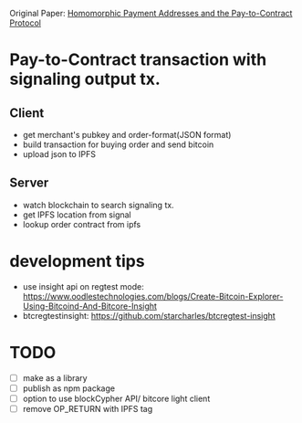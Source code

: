 Original Paper: [Homomorphic Payment Addresses and the Pay-to-Contract Protocol](https://arxiv.org/pdf/1212.3257.pdf
)
# Pay-to-Contract transaction with signaling output tx.


## Client

- get merchant's pubkey and order-format(JSON format)
- build transaction for buying order and send bitcoin
- upload json to IPFS

## Server

 - watch blockchain to search signaling tx.
 - get IPFS location from signal
 - lookup order contract from ipfs

# development tips

- use insight api on regtest mode: 
   https://www.oodlestechnologies.com/blogs/Create-Bitcoin-Explorer-Using-Bitcoind-And-Bitcore-Insight
- btcregtestinsight: https://github.com/starcharles/btcregtest-insight

# TODO

- [ ] make as a library
- [ ] publish as npm package
- [ ] option to use blockCypher API/ bitcore light client
- [ ] remove OP_RETURN with IPFS tag
